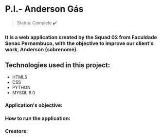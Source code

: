 # P.I.- Anderson Gás

>Status: Complete ✔️


### It is a web application created by the Squad 02 from Faculdade Senac Pernambuco, with the objective to improve our client's work, Anderson (sobrenome). 


## Technologies used in this project: 
+ HTML5
+ CSS
+ PYTHON
+ MYSQL 8.0




### Application's objective:

### How to run the application:


### Creators:

